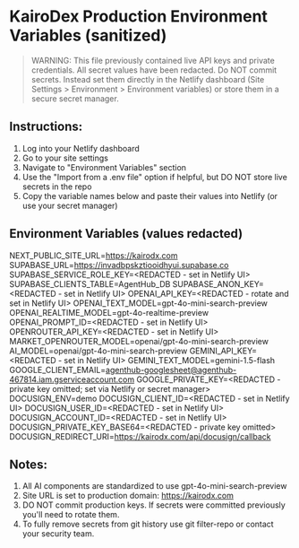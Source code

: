 # KairoDex Production Environment Variables (sanitized)

> WARNING: This file previously contained live API keys and private credentials. All secret values
> have been redacted. Do NOT commit secrets. Instead set them directly in the Netlify dashboard
> (Site Settings > Environment > Environment variables) or store them in a secure secret manager.

## Instructions:
1. Log into your Netlify dashboard
2. Go to your site settings
3. Navigate to "Environment Variables" section
4. Use the "Import from a .env file" option if helpful, but DO NOT store live secrets in the repo
5. Copy the variable names below and paste their values into Netlify (or use your secret manager)

## Environment Variables (values redacted)

NEXT_PUBLIC_SITE_URL=https://kairodx.com
SUPABASE_URL=https://invadbpskztiooidhyui.supabase.co
SUPABASE_SERVICE_ROLE_KEY=<REDACTED - set in Netlify UI>
SUPABASE_CLIENTS_TABLE=AgentHub_DB
SUPABASE_ANON_KEY=<REDACTED - set in Netlify UI>
OPENAI_API_KEY=<REDACTED - rotate and set in Netlify UI>
OPENAI_TEXT_MODEL=gpt-4o-mini-search-preview
OPENAI_REALTIME_MODEL=gpt-4o-realtime-preview
OPENAI_PROMPT_ID=<REDACTED - set in Netlify UI>
OPENROUTER_API_KEY=<REDACTED - set in Netlify UI>
MARKET_OPENROUTER_MODEL=openai/gpt-4o-mini-search-preview
AI_MODEL=openai/gpt-4o-mini-search-preview
GEMINI_API_KEY=<REDACTED - set in Netlify UI>
GEMINI_TEXT_MODEL=gemini-1.5-flash
GOOGLE_CLIENT_EMAIL=agenthub-googlesheet@agenthub-467814.iam.gserviceaccount.com
GOOGLE_PRIVATE_KEY=<REDACTED - private key omitted; set via Netlify or secret manager>
DOCUSIGN_ENV=demo
DOCUSIGN_CLIENT_ID=<REDACTED - set in Netlify UI>
DOCUSIGN_USER_ID=<REDACTED - set in Netlify UI>
DOCUSIGN_ACCOUNT_ID=<REDACTED - set in Netlify UI>
DOCUSIGN_PRIVATE_KEY_BASE64=<REDACTED - private key omitted>
DOCUSIGN_REDIRECT_URI=https://kairodx.com/api/docusign/callback

## Notes:
1. All AI components are standardized to use gpt-4o-mini-search-preview
2. Site URL is set to production domain: https://kairodx.com
3. DO NOT commit production keys. If secrets were committed previously you'll need to rotate them.
4. To fully remove secrets from git history use git filter-repo or contact your security team.
